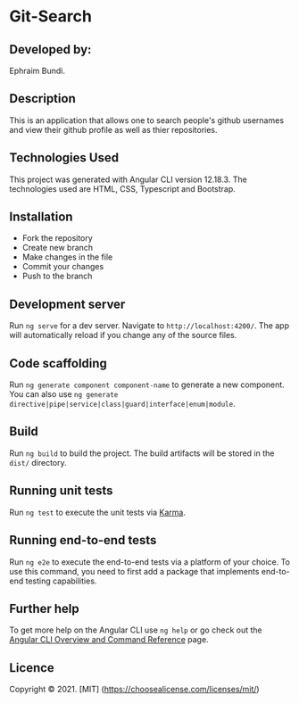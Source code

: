 # Git-Search
## Developed by:
Ephraim Bundi.
## Description
This is an application that allows one to  search people's github usernames and view their github profile as well as thier repositories.

## Technologies Used 
This project was generated with Angular CLI version 12.18.3. The technologies used are HTML, CSS, Typescript and Bootstrap.

## Installation
* Fork the repository
* Create new branch
* Make changes in the file
* Commit your changes
* Push to the branch

## Development server

Run `ng serve` for a dev server. Navigate to `http://localhost:4200/`. The app will automatically reload if you change any of the source files.

## Code scaffolding

Run `ng generate component component-name` to generate a new component. You can also use `ng generate directive|pipe|service|class|guard|interface|enum|module`.

## Build

Run `ng build` to build the project. The build artifacts will be stored in the `dist/` directory.

## Running unit tests

Run `ng test` to execute the unit tests via [Karma](https://karma-runner.github.io).

## Running end-to-end tests

Run `ng e2e` to execute the end-to-end tests via a platform of your choice. To use this command, you need to first add a package that implements end-to-end testing capabilities.

## Further help

To get more help on the Angular CLI use `ng help` or go check out the [Angular CLI Overview and Command Reference](https://angular.io/cli) page.

## Licence
Copyright &copy; 2021. [MIT] (https://choosealicense.com/licenses/mit/)
